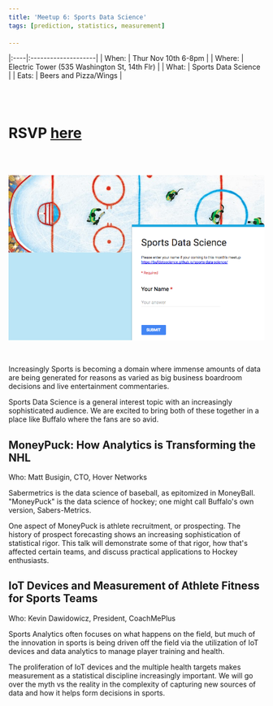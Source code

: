 ```yaml
---
title: 'Meetup 6: Sports Data Science'
tags: [prediction, statistics, measurement]

---
```





|:----|:--------------------|
| When: | Thur Nov 10th 6-8pm |
| Where:  | Electric Tower (535 Washington St, 14th Flr) |
| What: | Sports Data Science |
| Eats: | Beers and Pizza/Wings | 

<br>
<br>

# RSVP [here](https://docs.google.com/forms/d/e/1FAIpQLSdgafFqbcI_1Yko7chKwe9uhcDALzz1wNJIDZXyupJXgd2Rmg/viewform)

<br>
<br>

![](/images/sports_sign_up.png)

<br>


Increasingly Sports is becoming a domain where immense amounts of data are being generated for reasons as varied as big business boardroom decisions and live entertainment commentaries. 

Sports Data Science is a general interest topic with an increasingly sophisticated audience. We are excited to bring both of these together in a place like Buffalo where the fans are so avid. 




## MoneyPuck: How Analytics is Transforming the NHL

Who: Matt Busigin, CTO, Hover Networks

Sabermetrics is the data science of baseball, as epitomized in MoneyBall. "MoneyPuck" is the data science of hockey; one might call Buffalo's own version, Sabers-Metrics. 

One aspect of MoneyPuck is athlete recruitment, or prospecting. The history of prospect forecasting shows an increasing sophistication of statistical rigor. This talk will demonstrate some of that rigor, how that's affected certain teams, and discuss practical applications to Hockey enthusiasts.


## IoT Devices and Measurement of Athlete Fitness for Sports Teams

Who: Kevin Dawidowicz, President, CoachMePlus

Sports Analytics often focuses on what happens on the field, but much of the innovation in sports is being driven off the field via the utilization of IoT devices and data analytics to manage player training and health.  

The proliferation of IoT devices and the multiple health targets makes measurement as a statistical discipline increasingly important.  We will go over the myth vs the reality in the complexity of capturing new sources of data and how it helps form decisions in sports. 